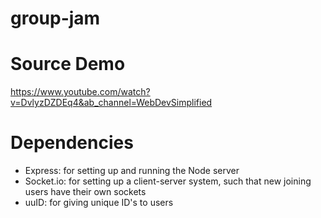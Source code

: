 # group-jam


# Source Demo

https://www.youtube.com/watch?v=DvlyzDZDEq4&ab_channel=WebDevSimplified

# Dependencies

- Express: for setting up and running the Node server
- Socket.io: for setting up a client-server system, such that new joining users have their own sockets
- uuID: for giving unique ID's to users